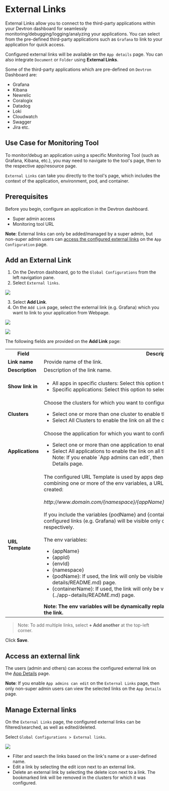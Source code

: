 # External Links

External Links allow you to connect to the third-party applications within your Devtron dashboard for seamlessly monitoring/debugging/logging/analyzing your applications. You can select from the pre-defined third-party applications such as `Grafana` to link to your application for quick access.

Configured external links will be available on the `App details` page. You can also integrate `Document` or `Folder` using **External Links**.

Some of the third-party applications which are pre-defined on `Devtron` Dashboard are:
* Grafana
* Kibana
* Newrelic
* Coralogix
* Datadog
* Loki
* Cloudwatch
* Swagger 
* Jira etc.



## Use Case for Monitoring Tool

To monitor/debug an application using a specific Monitoring Tool (such as Grafana, Kibana, etc.), you may need to navigate to the tool's page, then to the respective app/resource page.

`External Links` can take you directly to the tool's page, which includes the context of the application, environment, pod, and container.

## Prerequisites

Before you begin, configure an application in the Devtron dashboard.

- Super admin access
- Monitoring tool URL

**Note**: External links can only be added/managed by a super admin, but non-super admin users can [access the configured external links](../app-details/README.md) on the `App Configuration` page.

## Add an External Link

1. On the Devtron dashboard, go to the `Global Configurations` from the left navigation pane.
2. Select `External links`.
   
![](https://devtron-public-asset.s3.us-east-2.amazonaws.com/images/global-configurations/external-links/external-links-v2.jpg)

3. Select **Add Link**.
4. On the `Add Link` page, select the external link (e.g. Grafana) which you want to link to your application from Webpage.


![](https://devtron-public-asset.s3.us-east-2.amazonaws.com/images/global-configurations/external-links/external-add-link.jpg)

![](https://devtron-public-asset.s3.us-east-2.amazonaws.com/images/global-configurations/external-links/external-link-specific-applications.jpg)

The following fields are provided on the **Add Link** page:

<table>
    <row>
        <th>Field</th>
        <th>Description</th>
    </row>
    <tr>
        <td><b>Link name</b></td>
        <td>Provide name of the link.</td>
    </tr>
    <tr>
        <td><b>Description</b></td>
        <td>Description of the link name.</td>
    </tr>
    <tr>
        <td><b>Show link in</b></td>
        <td> <ul>
                <li>All apps in specific clusters: Select this option to select the cluster.</li>
                <li>Specific applications: Select this option to select the application.</li>                
            </ul></td>
    </tr>
    <tr>
        <td><b>Clusters</b></td>
        <td>
            Choose the clusters for which you want to configure the selected external link with.
            <ul>
                <li>Select one or more than one cluster to enable the link on the specified clusters.</li>
                <li>Select All Clusters to enable the link on all the clusters.</li>                
            </ul>
        </td>
    </tr>
    <tr>
        <td><b>Applications</b></td>
        <td>
            Choose the application for which you want to configure the selected external link with.
            <ul>
                <li>Select one or more than one application to enable the link on the specified application.</li>
                <li>Select All applications to enable the link on all the applications.<br>Note: If you enable `App admins can edit`, then you can view the selected links on the App-Details page. </li>                
            </ul>
        </td>
    </tr>
    <tr>
        <td><b>URL Template</b></td>
        <td>
            The configured URL Template is used by apps deployed on the selected clusters/applications.            
            By combining one or more of the env variables, a URL with the structure shown below can be created:<br></br>
            <i>http://www.domain.com/{namespace}/{appName}/details/{appId}/env/{envId}/details/{podName}</i>
            <br></br>
            If you include the variables {podName} and {containerName} in the URL template, then the configured links (e.g. Grafana) will be visible only on the pod level and container level respectively.<br></br>
            The env variables:
            <ul>
                <li>{appName}</li>
                <li>{appId}</li>
                <li>{envId}</li>
                <li>{namespace}</li>
                <li>{podName}: If used, the link will only be visible at the pod level on the [App details](../app-details/README.md) page.
                <li>{containerName}: If used, the link will only be visible at the container level on the [App details](../app-details/README.md) page. </li>
            </ul>
            <b>Note: The env variables will be dynamically replaced by the values that you used to configure the link.           
        </td>
    </tr>
</table>


> Note: To add multiple links, select **+ Add another** at the top-left corner.

Click **Save**.

## Access an external link

The users (admin and others) can access the configured external link on the [App Details](../app-details/README.md) page. 

**Note**: If you enable `App admins can edit` on the `External Links` page, then only non-super admin users can view the selected links on the `App Details` page. 

## Manage External links

On the `External Links` page, the configured external links can be filtered/searched, as well as edited/deleted.

Select `Global Configurations > External links`.

![](https://devtron-public-asset.s3.us-east-2.amazonaws.com/images/global-configurations/external-links/manage-external-links-v2.jpg)

* Filter and search the links based on the link's name or a user-defined name.
* Edit a link by selecting the edit icon next to an external link.
* Delete an external link by selecting the delete icon next to a link. The bookmarked link will be removed in the clusters for which it was configured.
